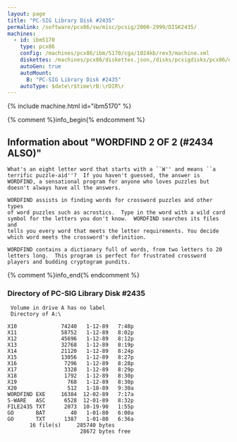 ```yaml
---
layout: page
title: "PC-SIG Library Disk #2435"
permalink: /software/pcx86/sw/misc/pcsig/2000-2999/DISK2435/
machines:
  - id: ibm5170
    type: pcx86
    config: /machines/pcx86/ibm/5170/cga/1024kb/rev3/machine.xml
    diskettes: /machines/pcx86/diskettes.json,/disks/pcsigdisks/pcx86/diskettes.json
    autoGen: true
    autoMount:
      B: "PC-SIG Library Disk #2435"
    autoType: $date\r$time\rB:\rDIR\r
---
```


{% include machine.html id="ibm5170" %}

{% comment %}info_begin{% endcomment %}

## Information about "WORDFIND 2 OF 2 (#2434 ALSO)"

    What's an eight letter word that starts with a ``W'' and means ``a
    terrific puzzle-aid''?  If you haven't guessed, the answer is
    WORDFIND, a sensational program for anyone who loves puzzles but
    doesn't always have all the answers.
    
    WORDFIND assists in finding words for crossword puzzles and other types
    of word puzzles such as acrostics.  Type in the word with a wild card
    symbol for the letters you don't know.  WORDFIND searches its files and
    tells you every word that meets the letter requirements. You decide
    which word meets the crossword's definition.
    
    WORDFIND contains a dictionary full of words, from two letters to 20
    letters long.  This program is perfect for frustrated crossword
    players and budding cryptogram pundits.
{% comment %}info_end{% endcomment %}


### Directory of PC-SIG Library Disk #2435

     Volume in drive A has no label
     Directory of A:\

    X10              74240   1-12-89   7:48p
    X11              58752   1-12-89   8:02p
    X12              45696   1-12-89   8:12p
    X13              32768   1-12-89   8:19p
    X14              21120   1-12-89   8:24p
    X15              13056   1-12-89   8:27p
    X16               7296   1-12-89   8:28p
    X17               3328   1-12-89   8:29p
    X18               1792   1-12-89   8:30p
    X19                768   1-12-89   8:30p
    X20                512   1-18-89   9:30a
    WORDFIND EXE     16384  12-02-89   7:17a
    S-WARE   ASC      6528  12-01-89   8:32p
    FILE2435 TXT      2073  10-19-90   1:55p
    GO       BAT        40   1-01-80   6:00a
    GO       TXT      1387   1-01-80   6:36a
           16 file(s)     285740 bytes
                           28672 bytes free
